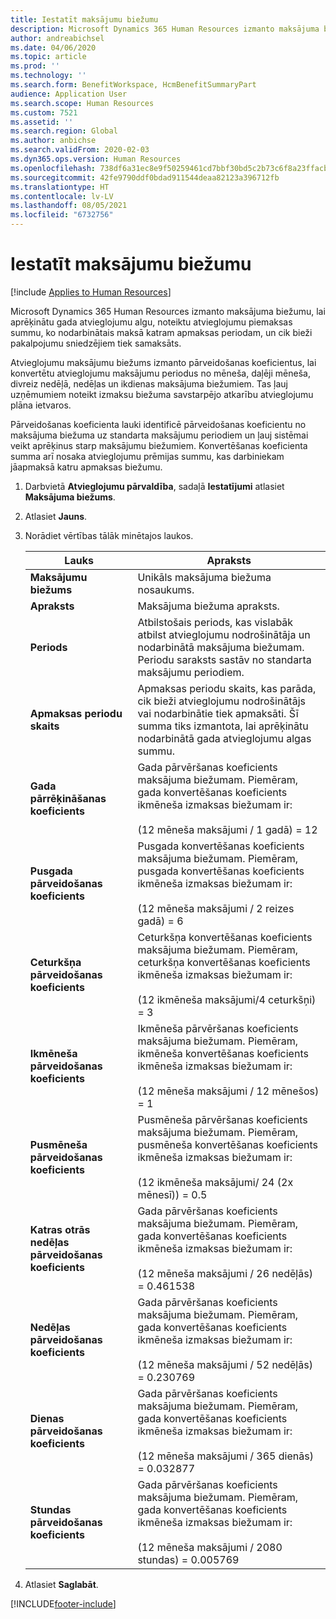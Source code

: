 ```yaml
---
title: Iestatīt maksājumu biežumu
description: Microsoft Dynamics 365 Human Resources izmanto maksājuma biežumu, lai aprēķinātu gada atvieglojumu algu, noteiktu atvieglojumu piemaksas summu, ko nodarbinātais maksā katram apmaksas periodam, un cik bieži pakalpojumu sniedzējiem tiek samaksāts.
author: andreabichsel
ms.date: 04/06/2020
ms.topic: article
ms.prod: ''
ms.technology: ''
ms.search.form: BenefitWorkspace, HcmBenefitSummaryPart
audience: Application User
ms.search.scope: Human Resources
ms.custom: 7521
ms.assetid: ''
ms.search.region: Global
ms.author: anbichse
ms.search.validFrom: 2020-02-03
ms.dyn365.ops.version: Human Resources
ms.openlocfilehash: 738df6a31ec8e9f50259461cd7bbf30bd5c2b73c6f8a23ffacba53ab261a80ed
ms.sourcegitcommit: 42fe9790ddf0bdad911544deaa82123a396712fb
ms.translationtype: HT
ms.contentlocale: lv-LV
ms.lasthandoff: 08/05/2021
ms.locfileid: "6732756"
---
```

# <a name="set-up-payment-frequencies"></a>Iestatīt maksājumu biežumu

[!include [Applies to Human Resources](../includes/applies-to-hr.md)]

Microsoft Dynamics 365 Human Resources izmanto maksājuma biežumu, lai aprēķinātu gada atvieglojumu algu, noteiktu atvieglojumu piemaksas summu, ko nodarbinātais maksā katram apmaksas periodam, un cik bieži pakalpojumu sniedzējiem tiek samaksāts.

Atvieglojumu maksājumu biežums izmanto pārveidošanas koeficientus, lai konvertētu atvieglojumu maksājumu periodus no mēneša, daļēji mēneša, divreiz nedēļā, nedēļas un ikdienas maksājuma biežumiem. Tas ļauj uzņēmumiem noteikt izmaksu biežuma savstarpējo atkarību atvieglojumu plāna ietvaros.

Pārveidošanas koeficienta lauki identificē pārveidošanas koeficientu no maksājuma biežuma uz standarta maksājumu periodiem un ļauj sistēmai veikt aprēķinus starp maksājumu biežumiem. Konvertēšanas koeficienta summa arī nosaka atvieglojumu prēmijas summu, kas darbiniekam jāapmaksā katru apmaksas biežumu.

1. Darbvietā **Atvieglojumu pārvaldība**, sadaļā **Iestatījumi** atlasiet **Maksājuma biežums**.

2. Atlasiet **Jauns**.

3. Norādiet vērtības tālāk minētajos laukos.

   | Lauks | Apraksts |
   | --- | --- |
   | **Maksājumu biežums** | Unikāls maksājuma biežuma nosaukums. |
   | **Apraksts** | Maksājuma biežuma apraksts. |
   | **Periods** | Atbilstošais periods, kas vislabāk atbilst atvieglojumu nodrošinātāja un nodarbinātā maksājuma biežumam. Periodu saraksts sastāv no standarta maksājumu periodiem. |
   | **Apmaksas periodu skaits** | Apmaksas periodu skaits, kas parāda, cik bieži atvieglojumu nodrošinātājs vai nodarbinātie tiek apmaksāti. Šī summa tiks izmantota, lai aprēķinātu nodarbinātā gada atvieglojumu algas summu. |
   | **Gada pārrēķināšanas koeficients** | Gada pārvēršanas koeficients maksājuma biežumam. Piemēram, gada konvertēšanas koeficients ikmēneša izmaksas biežumam ir: </br></br>(12 mēneša maksājumi / 1 gadā) = 12 |
   | **Pusgada pārveidošanas koeficients** | Pusgada konvertēšanas koeficients maksājuma biežumam. Piemēram, pusgada konvertēšanas koeficients ikmēneša izmaksas biežumam ir: </br></br>(12 mēneša maksājumi / 2 reizes gadā) = 6 |
   | **Ceturkšņa pārveidošanas koeficients** | Ceturkšņa konvertēšanas koeficients maksājuma biežumam. Piemēram, ceturkšņa konvertēšanas koeficients ikmēneša izmaksas biežumam ir: </br></br>(12 ikmēneša maksājumi/4 ceturkšņi) = 3 |
   | **Ikmēneša pārveidošanas koeficients** | Ikmēneša pārvēršanas koeficients maksājuma biežumam. Piemēram, ikmēneša konvertēšanas koeficients ikmēneša izmaksas biežumam ir: </br></br>(12 mēneša maksājumi / 12 mēnešos) = 1 |
   | **Pusmēneša pārveidošanas koeficients** | Pusmēneša pārvēršanas koeficients maksājuma biežumam. Piemēram, pusmēneša konvertēšanas koeficients ikmēneša izmaksas biežumam ir: </br></br>(12 ikmēneša maksājumi/ 24 (2x mēnesī)) = 0.5 | 
   | **Katras otrās nedēļas pārveidošanas koeficients** | Gada pārvēršanas koeficients maksājuma biežumam. Piemēram, gada konvertēšanas koeficients ikmēneša izmaksas biežumam ir: </br></br>(12 mēneša maksājumi / 26 nedēļās) = 0.461538 |
   | **Nedēļas pārveidošanas koeficients** | Gada pārvēršanas koeficients maksājuma biežumam. Piemēram, gada konvertēšanas koeficients ikmēneša izmaksas biežumam ir: </br></br>(12 mēneša maksājumi / 52 nedēļās) = 0.230769 |
   | **Dienas pārveidošanas koeficients** | Gada pārvēršanas koeficients maksājuma biežumam. Piemēram, gada konvertēšanas koeficients ikmēneša izmaksas biežumam ir: </br></br>(12 mēneša maksājumi / 365 dienās) = 0.032877 |
   | **Stundas pārveidošanas koeficients** | Gada pārvēršanas koeficients maksājuma biežumam. Piemēram, gada konvertēšanas koeficients ikmēneša izmaksas biežumam ir: </br></br>(12 mēneša maksājumi / 2080 stundas) = 0.005769

4. Atlasiet **Saglabāt**. 


[!INCLUDE[footer-include](../includes/footer-banner.md)]